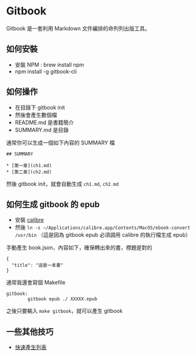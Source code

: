 # Gitbook

Gitbook 是一套利用 Markdown 文件編排的命列列出版工具。

## 如何安裝

* 安裝 NPM : brew install npm
* npm install -g gitbook-cli

## 如何操作

* 在目錄下 gitbook init
* 然後會產生數個檔
* README.md 是書籍簡介
* SUMMARY.md 是目錄

通常你可以生成一個如下內容的 SUMMARY 檔

```
## SUMMARY

* [第一章](ch1.md)
* [第二章](ch2.md)
```

然後 gitbook init，就會自動生成 `ch1.md`, `ch2.md`

## 如何生成 gitbook 的 epub

* 安裝 [calibre](https://calibre-ebook.com/)
* 然後 `ln -s ~/Applications/calibre.app/Contents/MacOS/ebook-convert /usr/bin` （這是因為 gitbook epub 必須調用 calibre 的執行檔生成 epub）


手動產生 book.json，內容如下，確保轉出來的書，標題是對的

```
{
  "title": "這是一本書"
}
```

通常我還會寫個 Makefile

```
gitbook:
        gitbook epub ./ XXXXX.epub
```

之後只要輸入 `make gitbook`，就可以產生 gitbook

## 一些其他技巧

* [快速產生列表](generate-list.md)
